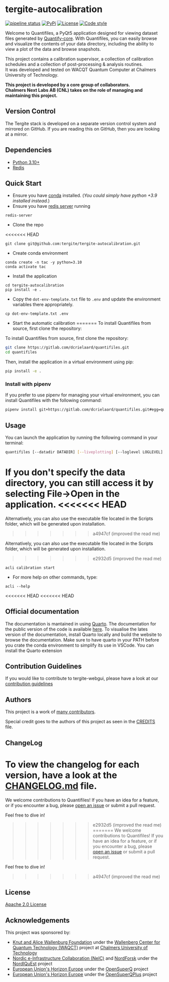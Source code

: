 # tergite-autocalibration

[![pipeline status](https://gitlab.com/dcrielaard/quantifiles/badges/main/pipeline.svg)](https://gitlab.com/dcrielaard/quantifiles/-/commits/main) 
[![PyPi](https://img.shields.io/pypi/v/quantifiles.svg)](https://pypi.org/pypi/quantifiles)
[![License](https://img.shields.io/badge/License-BSD_2--Clause-blue.svg)](https://opensource.org/licenses/BSD-2-Clause)
[![Code style](https://img.shields.io/badge/code%20style-black-000000.svg)](https://github.com/psf/black)

Welcome to Quantifiles, a PyQt5 application designed for viewing dataset files generated by [Quantify-core](https://gitlab.com/quantify-os/quantify-core/). With Quantifiles, you can easily browse and visualize the contents of your data directory, including the ability to view a plot of the data and browse snapshots.

This project contains a calibration supervisor, a collection of calibration schedules and a collection of post-processing & analysis routines.  
It was developed and tested on WACQT Quantum Computer at Chalmers University of Technology.

**This project is developed by a core group of collaborators.**    
**Chalmers Next Labs AB (CNL) takes on the role of managing and maintaining this project.**

## Version Control

The Tergite stack is developed on a separate version control system and mirrored on GitHub.
If you are reading this on GitHub, then you are looking at a mirror. 


## Dependencies

- [Python 3.10+](https://www.python.org/)
- [Redis](https://redis.io/)

## Quick Start

- Ensure you have [conda](https://docs.anaconda.com/free/miniconda/index.html) installed. 
 (_You could simply have python +3.9 installed instead._)
- Ensure you have [redis server](https://redis.io/) running

```shell
redis-server
```

- Clone the repo

<<<<<<< HEAD
```shell
git clone git@github.com:tergite/tergite-autocalibration.git
```

- Create conda environment

```shell
conda create -n tac -y python=3.10
conda activate tac
```

- Install the application

```shell
cd tergite-autocalibration
pip install -e .
```

- Copy the `dot-env-template.txt` file to `.env` and 
  update the environment variables there appropriately.

```shell
cp dot-env-template.txt .env
```

- Start the automatic calibration
=======
To install Quantifiles from source, first clone the repository:

To install Quantifiles from source, first clone the repository:

```bash
git clone https://gitlab.com/dcrielaard/quantifiles.git
cd quantifiles
```

Then, install the application in a virtual environment using pip:
```bash
pip install -e .
```

### Install with pipenv

If you prefer to use pipenv for managing your virtual environment, you can install Quantifiles with the following command:

```bash
pipenv install git+https://gitlab.com/dcrielaard/quantifiles.git#egg=quantifiles
```

## Usage

You can launch the application by running the following command in your terminal:

```bash
quantifiles [--datadir DATADIR] [--liveplotting] [--loglevel LOGLEVEL]
```

If you don't specify the data directory, you can still access it by selecting File->Open in the application.
<<<<<<< HEAD
=======

Alternatively, you can also use the executable file located in the Scripts folder, which will be generated upon installation.
>>>>>>> a4947cf (improved the read me)

Alternatively, you can also use the executable file located in the Scripts folder, which will be generated upon installation.
>>>>>>> e2932d5 (improved the read me)

```shell
acli calibration start
```

- For more help on other commands, type:

```shell
acli --help
```

<<<<<<< HEAD
<<<<<<< HEAD
## Official documentation

The documentation is mantained in using [Quarto](https://quarto.org/). The documentation for the public version of the code is available [here](https://tergite.github.io/tergite-autocalibration/getting_started.html). 
To visualise the lates version of the documentation, install Quarto locally and build the website to browse the documentation. Make sure to have quarto in your PATH before you crate the conda environment to simplify its use in VSCode. You can install the Quarto extension 


## Contribution Guidelines

If you would like to contribute to tergite-webgui, please have a look at our
[contribution guidelines](./CONTRIBUTING.md)

## Authors

This project is a work of
[many contributors](https://github.com/tergite/tergite-autocalibration/graphs/contributors).

Special credit goes to the authors of this project as seen in the [CREDITS](./CREDITS.md) file.

## ChangeLog

To view the changelog for each version, have a look at
the [CHANGELOG.md](./CHANGELOG.md) file.
=======
We welcome contributions to Quantifiles! If you have an idea for a feature, or if you encounter a bug, please [open an issue](https://gitlab.com/dcrielaard/quantifiles/issues/new) or submit a pull request.

Feel free to dive in!
>>>>>>> e2932d5 (improved the read me)
=======
We welcome contributions to Quantifiles! If you have an idea for a feature, or if you encounter a bug, please [open an issue](https://gitlab.com/dcrielaard/quantifiles/issues/new) or submit a pull request.

Feel free to dive in!
>>>>>>> a4947cf (improved the read me)

## License

[Apache 2.0 License](./LICENSE.txt)

## Acknowledgements

This project was sponsored by:

-   [Knut and Alice Wallenburg Foundation](https://kaw.wallenberg.org/en) under the [Wallenberg Center for Quantum Technology (WAQCT)](https://www.chalmers.se/en/centres/wacqt/) project at [Chalmers University of Technology](https://www.chalmers.se)
-   [Nordic e-Infrastructure Collaboration (NeIC)](https://neic.no) and [NordForsk](https://www.nordforsk.org/sv) under the [NordIQuEst](https://neic.no/nordiquest/) project
-   [European Union's Horizon Europe](https://research-and-innovation.ec.europa.eu/funding/funding-opportunities/funding-programmes-and-open-calls/horizon-europe_en) under the [OpenSuperQ](https://cordis.europa.eu/project/id/820363) project
-   [European Union's Horizon Europe](https://research-and-innovation.ec.europa.eu/funding/funding-opportunities/funding-programmes-and-open-calls/horizon-europe_en) under the [OpenSuperQPlus](https://opensuperqplus.eu/) project
 
